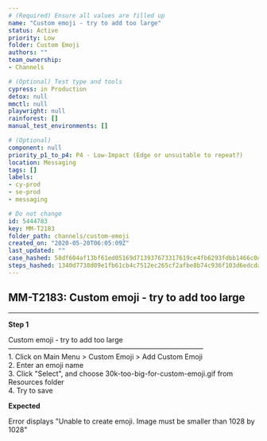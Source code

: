 ```yaml
---
# (Required) Ensure all values are filled up
name: "Custom emoji - try to add too large"
status: Active
priority: Low
folder: Custom Emoji
authors: ""
team_ownership: 
- Channels

# (Optional) Test type and tools
cypress: in Production
detox: null
mmctl: null
playwright: null
rainforest: []
manual_test_environments: []

# (Optional)
component: null
priority_p1_to_p4: P4 - Low-Impact (Edge or unsuitable to repeat?)
location: Messaging
tags: []
labels: 
- cy-prod
- se-prod
- messaging

# Do not change
id: 5444783
key: MM-T2183
folder_path: channels/custom-emoji
created_on: "2020-05-20T06:05:09Z"
last_updated: ""
case_hashed: 58df604af13bf61ed05169d713937673317619ce4fb6293fdbb1466c0d04b2c44a1706c750a56216e706b21e030f05da
steps_hashed: 1340d7738d09e1fb61cb4c7512ec265cf2afbe8b74c936f103d6edcda665c55bd372a0441a9f90f208f23223b66ead29
---
```


## MM-T2183: Custom emoji - try to add too large

---

**Step 1**

Custom emoji - try to add too large\
————————————————————————————\
1\. Click on Main Menu > Custom Emoji > Add Custom Emoji\
2\. Enter an emoji name\
3\. Click "Select", and choose 30k-too-big-for-custom-emoji.gif from Resources folder\
4\. Try to save

**Expected**

Error displays "Unable to create emoji. Image must be smaller than 1028 by 1028"
